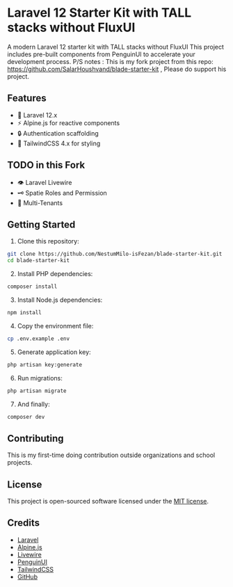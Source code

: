 # Laravel 12 Starter Kit with TALL stacks without FluxUI


A modern Laravel 12 starter kit with TALL stacks without FluxUI
This project includes pre-built components from PenguinUI to accelerate your development process.
P/S notes : This is my fork project from this repo: https://github.com/SalarHoushvand/blade-starter-kit , Please do support his project.

## Features

- 🚀 Laravel 12.x
- ⚡ Alpine.js for reactive components
- 🔒 Authentication scaffolding
- 🎨 TailwindCSS 4.x for styling

## TODO in this Fork
- 👁️ Laravel Livewire
- 🗝️ Spatie Roles and Permission
- 👥 Multi-Tenants

## Getting Started

1. Clone this repository:
```bash
git clone https://github.com/NestumMilo-isFezan/blade-starter-kit.git
cd blade-starter-kit
```

2. Install PHP dependencies:
```bash
composer install
```

3. Install Node.js dependencies:
```bash
npm install
```

4. Copy the environment file:
```bash
cp .env.example .env
```

5. Generate application key:
```bash
php artisan key:generate
```

6. Run migrations:
```bash
php artisan migrate
```

7. And finally:
```bash
composer dev
```

## Contributing

This is my first-time doing contribution outside organizations and school projects.

## License

This project is open-sourced software licensed under the [MIT license](https://opensource.org/licenses/MIT).

## Credits

- [Laravel](https://laravel.com)
- [Alpine.js](https://alpinejs.dev)
- [Livewire](https://livewire-laravel.com)
- [PenguinUI](https://penguinui.com)
- [TailwindCSS](https://tailwindcss.com)
- [GitHub](https://github.com/SalarHoushvand/blade-starter-kit)

